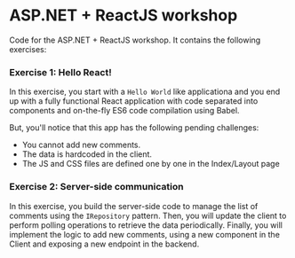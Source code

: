 # ASP.NET + ReactJS workshop

Code for the ASP.NET + ReactJS workshop. It contains the following exercises:


### Exercise 1: Hello React!

In this exercise, you start with a `Hello World` like applicationa and you end up with a fully functional React application with code separated into components and on-the-fly ES6 code compilation using Babel.

But, you'll notice that this app has the following pending challenges:

* You cannot add new comments.
* The data is hardcoded in the client.
* The JS and CSS files are defined one by one in the Index/Layout page

### Exercise 2: Server-side communication

In this exercise, you build the server-side code to manage the list of comments using the `IRepository` pattern. Then, you will update the client to perform polling operations to retrieve the data periodically. Finally, you will implement the logic to add new comments, using a new component in the Client and exposing a new endpoint in the backend.
